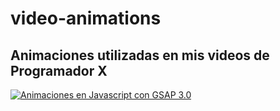 # video-animations

## Animaciones utilizadas en mis videos de Programador X

[![Animaciones en Javascript con GSAP 3.0](https://img.youtube.com/vi/q5NWTXmR8iU/0.jpg)](https://www.youtube.com/watch?v=q5NWTXmR8iU)

